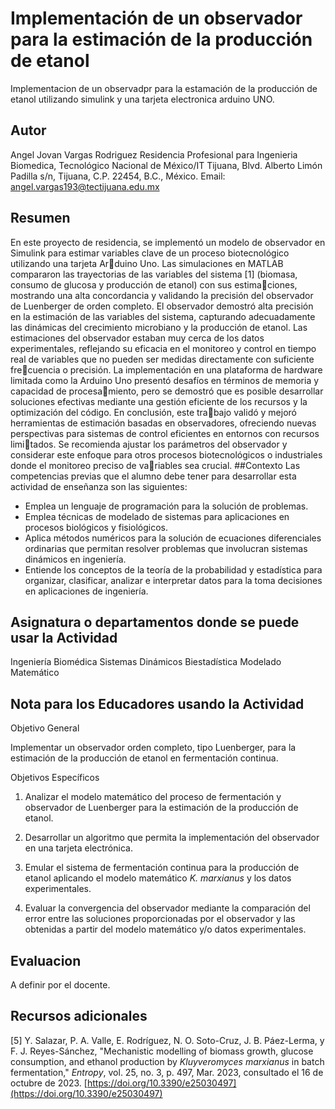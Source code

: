 # Implementación de un observador para la estimación de la producción de etanol
Implementacion de un observadpr para la estamación de la producción de etanol utilizando simulink y una tarjeta electronica arduino UNO.
## Autor
Angel Jovan Vargas Rodriguez Residencia Profesional para Ingenieria Biomedica, Tecnológico Nacional de México/IT Tijuana, Blvd. Alberto Limón Padilla s/n, Tijuana, C.P. 22454, B.C., México. Email: [angel.vargas193@tectijuana.edu.mx](mailto:angel.vargas193@tectijuana.edu.mx)
## Resumen
En este proyecto de residencia, se implementó un modelo de observador en Simulink para estimar variables clave de un proceso biotecnológico utilizando una tarjeta Arduino Uno. Las simulaciones en MATLAB compararon las trayectorias de las variables del sistema [1] (biomasa, consumo de glucosa y producción de etanol) con sus estimaciones, mostrando una alta concordancia y validando la precisión del observador de Luenberger de orden completo. El observador demostró alta precisión en la estimación de las variables del sistema, capturando adecuadamente las dinámicas del crecimiento microbiano y la producción de etanol. Las estimaciones del observador estaban muy cerca de los datos experimentales, reflejando su eficacia en el monitoreo y control en tiempo real de variables que no pueden ser medidas directamente con suficiente frecuencia o precisión. La implementación en una plataforma de hardware limitada como la Arduino Uno presentó desafíos en términos de memoria y capacidad de procesamiento, pero se demostró que es posible desarrollar soluciones efectivas mediante una gestión eficiente de los recursos y la optimización del código. En conclusión, este trabajo validó y mejoró herramientas de estimación basadas en observadores, ofreciendo nuevas perspectivas para sistemas de control eficientes en entornos con recursos limitados. Se recomienda ajustar los parámetros del observador y considerar este enfoque para otros procesos biotecnológicos o industriales donde el monitoreo preciso de variables sea crucial.
##Contexto 
Las competencias previas que el alumno debe tener para desarrollar esta actividad de enseñanza son las siguientes:

- Emplea un lenguaje de programación para la solución de problemas.
- Emplea técnicas de modelado de sistemas para aplicaciones en procesos biológicos y fisiológicos.
- Aplica métodos numéricos para la solución de ecuaciones diferenciales ordinarias que permitan resolver problemas que involucran sistemas dinámicos en ingeniería.
- Entiende los conceptos de la teoría de la probabilidad y estadística para organizar, clasificar, analizar e interpretar datos para la toma decisiones en aplicaciones de ingeniería.

## Asignatura o departamentos donde se puede usar la Actividad

Ingeniería Biomédica Sistemas Dinámicos Biestadística Modelado Matemático

## Nota para los Educadores usando la Actividad
Objetivo General

Implementar un observador orden completo, tipo Luenberger, para la estimación de la producción de etanol en fermentación continua.

Objetivos Específicos

1. Analizar el modelo matemático del proceso de fermentación y observador de Luenberger para la estimación de la producción de etanol.

2. Desarrollar un algoritmo que permita la implementación del observador en una tarjeta electrónica.

3. Emular el sistema de fermentación continua para la producción de etanol aplicando el modelo matemático *K. marxianus* y los datos experimentales.

4. Evaluar la convergencia del observador mediante la comparación del error entre las soluciones proporcionadas por el observador y las obtenidas a partir del modelo matemático y/o datos experimentales.

## Evaluacion 

A definir por el docente.

## Recursos adicionales

[5] Y. Salazar, P. A. Valle, E. Rodríguez, N. O. Soto-Cruz, J. B. Páez-Lerma, y F. J. Reyes-Sánchez, "Mechanistic modelling of biomass growth, glucose consumption, and ethanol production by *Kluyveromyces marxianus* in batch fermentation," *Entropy*, vol. 25, no. 3, p. 497, Mar. 2023, consultado el 16 de octubre de 2023. [https://doi.org/10.3390/e25030497](https://doi.org/10.3390/e25030497)
